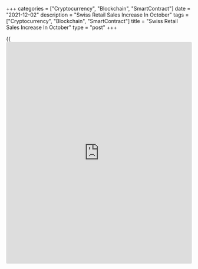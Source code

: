 +++
categories = ["Cryptocurrency", "Blockchain", "SmartContract"]
date = "2021-12-02"
description = "Swiss Retail Sales Increase In October"
tags = ["Cryptocurrency", "Blockchain", "SmartContract"]
title = "Swiss Retail Sales Increase In October"
type = "post"
+++

{{<iframe id="large-banner" src="https://www.bounty.group/#slide=24.0" width="100%" height="600" scrolling="no" style="border: 0px solid rgb(216, 221, 230); border-radius: 3px;">}}

Switzerland's retail sales increased in October, preliminary data from
the Federal Statistical Office showed on Thursday.

Retail sales adjusted for sales days and holidays rose 1.2 percent year-
on-year in October.

On a monthly basis, seasonally adjusted retail sales grew 0.7 percent in
October.

Sales of food, beverages and tobacco declined 2.8 percent yearly in
October, while sales of non-food increased 2.3 percent, the agency said.

In nominal [terms](https://www.fintechee.com/terms/), retail sales increased 0.6 percent annually in October
and gained 0.5 percent from a month ago.

For comments and feedback [contact](https://www.playgroundfx.com/contact/): editorial@rtt[news](https://www.letsplayfx.com/blog/forex-news-website/).com

[Economic News][1]

 **What parts of the world are seeing the best (and worst) economic
performances lately? Click[here][2] to check out our [Econ Scorecard][2]
and find out! See up-to-the-moment [ranking](https://www.playgroundfx.com/blog/crypto-exchange-ranking/)s for the best and worst
performers in [GDP][2], [unemployment rate][3], [inflation][4] and much
more.**

   1. www.rtt[news](https://www.letsplayfx.com/blog/forex-news-website/).com/Content/EconomicNews.aspx
   2. www.rtt[news](https://www.letsplayfx.com/blog/forex-news-website/).com/economic-scorecard/world-rank/GDP/highest-performance.aspx
   3. www.rtt[news](https://www.letsplayfx.com/blog/forex-news-website/).com/economic-scorecard/world-rank/unemployment-rate/lowest-performance.aspx
   4. www.rtt[news](https://www.letsplayfx.com/blog/forex-news-website/).com/economic-scorecard/world-rank/CPI/highest-performance.aspx